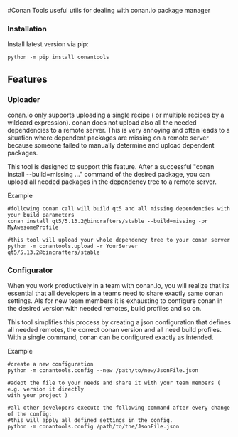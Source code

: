 #Conan Tools
useful utils for dealing with conan.io package manager

### Installation
Install latest version via pip:
```
python -m pip install conantools
```

## Features
### Uploader
conan.io only supports uploading a single recipe ( or multiple recipes by a wildcard expression).
conan does not upload also all the needed dependencies to a remote server.
This is very annoying and often leads to a situation where dependent packages are missing on a 
remote server because someone failed to manually determine and upload dependent packages.

This tool is designed to support this feature. After a successful "conan install --build=missing ..." command
of the desired package, you can upload all needed packages in the dependency tree to a remote server.

Example
```
#following conan call will build qt5 and all missing dependencies with your build parameters
conan install qt5/5.13.2@bincrafters/stable --build=missing -pr MyAwesomeProfile

#this tool will upload your whole dependency tree to your conan server
python -m conantools.upload -r YourServer qt5/5.13.2@bincrafters/stable 

```

### Configurator
When you work productively in a team with conan.io, you will realize that its essential that all
developers in a teams need to share exactly same conan settings. Als for new team members it is
exhausting to configure conan in the desired version with needed remotes, build profiles and so on.  

This tool simplifies this process by creating a json configuration that defines all needed remotes,
the correct conan version and all need build profiles. With a single command, conan can be
configured exactly as intended. 

Example
```
#create a new configuration
python -m conantools.config --new /path/to/new/JsonFile.json

#adept the file to your needs and share it with your team members ( e.g. version it directly 
with your project ) 

#all other developers execute the following command after every change of the config:
#this will apply all defined settings in the config.
python -m conantools.config /path/to/the/JsonFile.json


```


